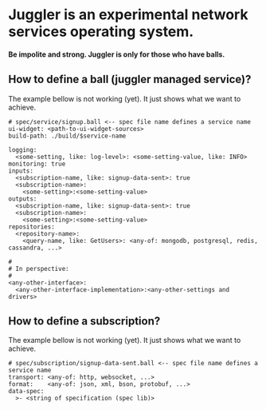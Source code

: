 # Juggler is an experimental network services operating system.
#### Be impolite and strong. Juggler is only for those who have balls.

## How to define a ball (juggler managed service)?
The example bellow is not working (yet). It just shows what we want to achieve.

```
# spec/service/signup.ball <-- spec file name defines a service name
ui-widget: <path-to-ui-widget-sources>
build-path: ./build/$service-name

logging:
  <some-setting, like: log-level>: <some-setting-value, like: INFO>
monitoring: true
inputs:
  <subscription-name, like: signup-data-sent>: true
  <subscription-name>:
    <some-setting>:<some-setting-value>
outputs:
  <subscription-name, like: signup-data-sent>: true
  <subscription-name>:
    <some-setting>:<some-setting-value>
repositories:
  <repository-name>:
    <query-name, like: GetUsers>: <any-of: mongodb, postgresql, redis, cassandra, ...>

#
# In perspective:
#
<any-other-interface>:
  <any-other-interface-implementation>:<any-other-settings and drivers>
```

## How to define a subscription?
The example bellow is not working (yet). It just shows what we want to achieve.

```
# spec/subscription/signup-data-sent.ball <-- spec file name defines a service name
transport: <any-of: http, websocket, ...>
format:    <any-of: json, xml, bson, protobuf, ...>
data-spec:
  >- <string of specification (spec lib)>
```

